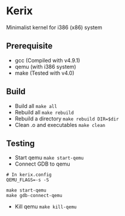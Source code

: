 Kerix
=====

Minimalist kernel for i386 (x86) system

## Prerequisite
- gcc (Compiled with v4.9.1)
- qemu (with i386 system)
- make (Tested with v4.0)

## Build
* Build all
`make all`
* Rebuild all
`make rebuild`
* Rebuild a directory
`make rebuild DIR=$dir`
* Clean .o and executables
`make clean`

## Testing
* Start qemu
`make start-qemu`
* Connect GDB to qemu
```
# In kerix.config
QEMU_FLAGS=-s -S

make start-qemu
make gdb-connect-qemu
```
* Kill qemu
`make kill-qemu`